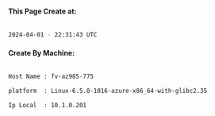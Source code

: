
   
#### This Page Create at:

```bash

2024-04-01 - 22:31:43 UTC

```

#### Create By Machine:

```bash

Host Name : fv-az985-775

platform  : Linux-6.5.0-1016-azure-x86_64-with-glibc2.35

Ip Local  : 10.1.0.201

```

